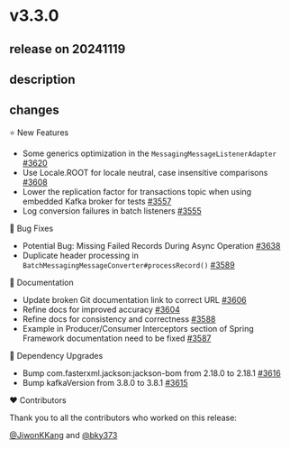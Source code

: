 # v3.3.0

## release on 20241119

## description

## changes

⭐ New Features

* Some generics optimization in the <code>MessagingMessageListenerAdapter</code> <a href="https://github.com/spring-projects/spring-kafka/pull/3620" data-hovercard-type="pull_request" data-hovercard-url="/spring-projects/spring-kafka/pull/3620/hovercard">#3620</a>
* Use Locale.ROOT for locale neutral, case insensitive comparisons <a href="https://github.com/spring-projects/spring-kafka/issues/3608" data-hovercard-type="issue" data-hovercard-url="/spring-projects/spring-kafka/issues/3608/hovercard">#3608</a>
* Lower the replication factor for transactions topic when using embedded Kafka broker for tests <a href="https://github.com/spring-projects/spring-kafka/issues/3557" data-hovercard-type="issue" data-hovercard-url="/spring-projects/spring-kafka/issues/3557/hovercard">#3557</a>
* Log conversion failures in batch listeners <a href="https://github.com/spring-projects/spring-kafka/issues/3555" data-hovercard-type="issue" data-hovercard-url="/spring-projects/spring-kafka/issues/3555/hovercard">#3555</a>

🐞 Bug Fixes

* Potential Bug: Missing Failed Records During Async Operation <a href="https://github.com/spring-projects/spring-kafka/issues/3638" data-hovercard-type="issue" data-hovercard-url="/spring-projects/spring-kafka/issues/3638/hovercard">#3638</a>
* Duplicate header processing in <code>BatchMessagingMessageConverter#processRecord()</code> <a href="https://github.com/spring-projects/spring-kafka/issues/3589" data-hovercard-type="issue" data-hovercard-url="/spring-projects/spring-kafka/issues/3589/hovercard">#3589</a>

📔 Documentation

* Update broken Git documentation link to correct URL <a href="https://github.com/spring-projects/spring-kafka/pull/3606" data-hovercard-type="pull_request" data-hovercard-url="/spring-projects/spring-kafka/pull/3606/hovercard">#3606</a>
* Refine docs for improved accuracy <a href="https://github.com/spring-projects/spring-kafka/pull/3604" data-hovercard-type="pull_request" data-hovercard-url="/spring-projects/spring-kafka/pull/3604/hovercard">#3604</a>
* Refine docs for consistency and correctness <a href="https://github.com/spring-projects/spring-kafka/pull/3588" data-hovercard-type="pull_request" data-hovercard-url="/spring-projects/spring-kafka/pull/3588/hovercard">#3588</a>
* Example in Producer/Consumer Interceptors section of Spring Framework documentation need to be fixed <a href="https://github.com/spring-projects/spring-kafka/issues/3587" data-hovercard-type="issue" data-hovercard-url="/spring-projects/spring-kafka/issues/3587/hovercard">#3587</a>

🔨 Dependency Upgrades

* Bump com.fasterxml.jackson:jackson-bom from 2.18.0 to 2.18.1 <a href="https://github.com/spring-projects/spring-kafka/pull/3616" data-hovercard-type="pull_request" data-hovercard-url="/spring-projects/spring-kafka/pull/3616/hovercard">#3616</a>
* Bump kafkaVersion from 3.8.0 to 3.8.1 <a href="https://github.com/spring-projects/spring-kafka/pull/3615" data-hovercard-type="pull_request" data-hovercard-url="/spring-projects/spring-kafka/pull/3615/hovercard">#3615</a>

❤️ Contributors

Thank you to all the contributors who worked on this release:

<a class="user-mention notranslate" data-hovercard-type="user" data-hovercard-url="/users/JiwonKKang/hovercard" data-octo-click="hovercard-link-click" data-octo-dimensions="link_type:self" href="https://github.com/JiwonKKang">@JiwonKKang</a> and <a class="user-mention notranslate" data-hovercard-type="user" data-hovercard-url="/users/bky373/hovercard" data-octo-click="hovercard-link-click" data-octo-dimensions="link_type:self" href="https://github.com/bky373">@bky373</a>


